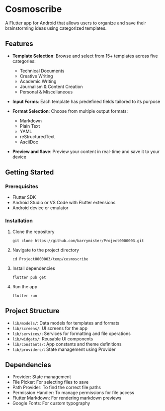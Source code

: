 # Cosmoscribe

A Flutter app for Android that allows users to organize and save their brainstorming ideas using categorized templates.

## Features

- **Template Selection**: Browse and select from 15+ templates across five categories:
  - Technical Documents
  - Creative Writing
  - Academic Writing
  - Journalism & Content Creation
  - Personal & Miscellaneous

- **Input Forms**: Each template has predefined fields tailored to its purpose

- **Format Selection**: Choose from multiple output formats:
  - Markdown
  - Plain Text
  - YAML
  - reStructuredText
  - AsciiDoc

- **Preview and Save**: Preview your content in real-time and save it to your device

## Getting Started

### Prerequisites

- Flutter SDK
- Android Studio or VS Code with Flutter extensions
- Android device or emulator

### Installation

1. Clone the repository
   ```
   git clone https://github.com/barrymister/Project0000003.git
   ```

2. Navigate to the project directory
   ```
   cd Project0000003/temp/cosmoscribe
   ```

3. Install dependencies
   ```
   flutter pub get
   ```

4. Run the app
   ```
   flutter run
   ```

## Project Structure

- `lib/models/`: Data models for templates and formats
- `lib/screens/`: UI screens for the app
- `lib/services/`: Services for formatting and file operations
- `lib/widgets/`: Reusable UI components
- `lib/constants/`: App constants and theme definitions
- `lib/providers/`: State management using Provider

## Dependencies

- Provider: State management
- File Picker: For selecting files to save
- Path Provider: To find the correct file paths
- Permission Handler: To manage permissions for file access
- Flutter Markdown: For rendering markdown previews
- Google Fonts: For custom typography
